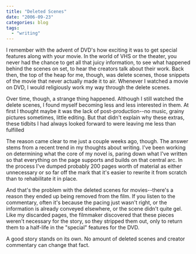 ```yaml
---
title: "Deleted Scenes"
date: "2006-09-23"
categories: blog
tags:
  - "writing"
---
```


I remember with the advent of DVD's how exciting it was to get special features along with your movie. In the world of VHS or the theater, you never had the chance to get all that juicy information, to see what happened behind the scenes on set, to hear the creators talk about their work. Back then, the top of the heap for me, though, was delete scenes, those snippets of the movie that never actually made it to air. Whenever I watched a movie on DVD, I would religiously work my way through the delete scenes.



Over time, though, a strange thing happened. Although I still watched the delete scenes, I found myself becoming less and less interested in them. At first I thought maybe it was the lack of post-production--no music, grainy pictures sometimes, little editing. But that didn't explain why these extras, these tidbits I had always looked forward to were leaving me less than fulfilled



The reason came clear to me just a couple weeks ago, though. The answer stems from a recent trend in my thoughts about writing. I've been working on determining what the core of my novel is, paring down what I've written so that everything on the page supports and builds on that central arc. In the process I've dumped probably 200 pages worth of material as either unnecessary or so far off the mark that it's easier to rewrite it from scratch than to rehabilitate it in place.



And that's the problem with the deleted scenes for movies--there's a reason they ended up being removed from the film. If you listen to the commentary, often it's because the pacing just wasn't right, or the information is already conveyed elsewhere, or the scene didn't quite gel. Like my discarded pages, the filmmaker discovered that these pieces weren't necessary for the story, so they stripped them out, only to return them to a half-life in the "special" features for the DVD.



A good story stands on its own. No amount of deleted scenes and creator commentary can change that fact.
